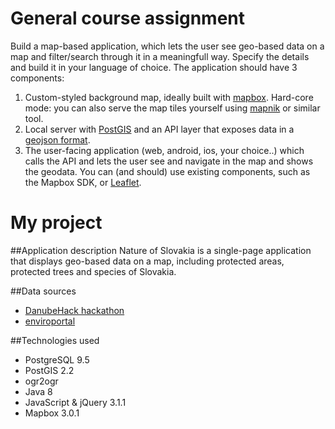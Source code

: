 # General course assignment

Build a map-based application, which lets the user see geo-based data on a map and filter/search through it in a meaningfull way. Specify the details and build it in your language of choice. The application should have 3 components:

1. Custom-styled background map, ideally built with [mapbox](http://mapbox.com). Hard-core mode: you can also serve the map tiles yourself using [mapnik](http://mapnik.org/) or similar tool.
2. Local server with [PostGIS](http://postgis.net/) and an API layer that exposes data in a [geojson format](http://geojson.org/).
3. The user-facing application (web, android, ios, your choice..) which calls the API and lets the user see and navigate in the map and shows the geodata. You can (and should) use existing components, such as the Mapbox SDK, or [Leaflet](http://leafletjs.com/).


# My project

##Application description 
Nature of Slovakia is a single-page application that displays geo-based data on a map, including protected areas, protected trees and species of Slovakia.

##Data sources
- [DanubeHack hackathon](http://2015.danubehack.eu/)
- [enviroportal](http://stromy.enviroportal.sk/)

##Technologies used
- PostgreSQL 9.5
- PostGIS 2.2
- ogr2ogr
- Java 8
- JavaScript & jQuery 3.1.1
- Mapbox 3.0.1